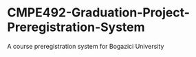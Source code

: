 # CMPE492-Graduation-Project-Preregistration-System
A course preregistration system for Bogazici University
